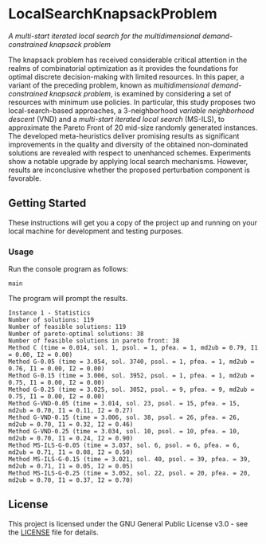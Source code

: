 # LocalSearchKnapsackProblem

*A multi-start iterated local search for the multidimensional demand-constrained knapsack problem*

The knapsack problem has received considerable critical attention in the realms of combinatorial optimization as it provides the foundations for optimal discrete decision-making with limited resources. In this paper, a variant of the preceding problem, known as *multidimensional demand-constrained knapsack problem*, is examined by considering a set of resources with minimum use policies. In particular, this study proposes two local-search-based approaches, a 3-neighborhood *variable neighborhood descent* (VND) and a *multi-start iterated local search* (MS-ILS), to approximate the Pareto Front of 20 mid-size randomly generated instances. The developed meta-heuristics deliver promising results as significant improvements in the quality and diversity of the obtained non-dominated solutions are revealed with respect to unenhanced schemes. Experiments show a notable upgrade by applying local search mechanisms. However, results are inconclusive whether the proposed perturbation component is favorable.

## Getting Started

These instructions will get you a copy of the project up and running on your local machine for development and testing purposes.

### Usage

Run the console program as follows:

```
main
```

The program will prompt the results.

```
Instance 1 - Statistics
Number of solutions: 119
Number of feasible solutions: 119
Number of pareto-optimal solutions: 38
Number of feasible solutions in pareto front: 38
Method C (time = 0.014, sol. 1, psol. = 1, pfea. = 1, md2ub = 0.79, I1 = 0.00, I2 = 0.00)
Method G-0.05 (time = 3.054, sol. 3740, psol. = 1, pfea. = 1, md2ub = 0.76, I1 = 0.00, I2 = 0.00)
Method G-0.15 (time = 3.006, sol. 3952, psol. = 1, pfea. = 1, md2ub = 0.75, I1 = 0.00, I2 = 0.00)
Method G-0.25 (time = 3.025, sol. 3052, psol. = 9, pfea. = 9, md2ub = 0.75, I1 = 0.00, I2 = 0.00)
Method G-VND-0.05 (time = 3.014, sol. 23, psol. = 15, pfea. = 15, md2ub = 0.70, I1 = 0.11, I2 = 0.27)
Method G-VND-0.15 (time = 3.006, sol. 38, psol. = 26, pfea. = 26, md2ub = 0.70, I1 = 0.32, I2 = 0.46)
Method G-VND-0.25 (time = 3.034, sol. 10, psol. = 10, pfea. = 10, md2ub = 0.70, I1 = 0.24, I2 = 0.90)
Method MS-ILS-G-0.05 (time = 3.037, sol. 6, psol. = 6, pfea. = 6, md2ub = 0.71, I1 = 0.08, I2 = 0.50)
Method MS-ILS-G-0.15 (time = 3.021, sol. 40, psol. = 39, pfea. = 39, md2ub = 0.71, I1 = 0.05, I2 = 0.05)
Method MS-ILS-G-0.25 (time = 3.052, sol. 22, psol. = 20, pfea. = 20, md2ub = 0.70, I1 = 0.37, I2 = 0.70)
```

## License

This project is licensed under the GNU General Public License v3.0 - see the [LICENSE](LICENSE) file for details.
